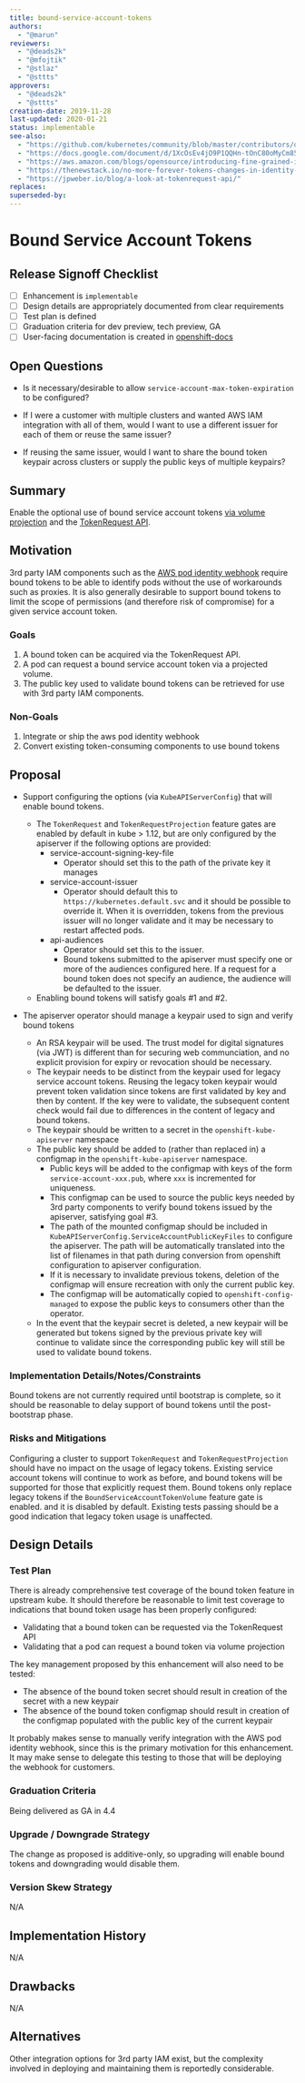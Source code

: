 ```yaml
---
title: bound-service-account-tokens
authors:
  - "@marun"
reviewers:
  - "@deads2k"
  - "@mfojtik"
  - "@stlaz"
  - "@sttts"
approvers:
  - "@deads2k"
  - "@sttts"
creation-date: 2019-11-28
last-updated: 2020-01-21
status: implementable
see-also:
  - "https://github.com/kubernetes/community/blob/master/contributors/design-proposals/auth/bound-service-account-tokens.md"
  - "https://docs.google.com/document/d/1XcOsEv4jO9P1QQHn-tOnC80oMyCm85hGA6LqHRfjTgo/edit?ts=5ddb86c1"
  - "https://aws.amazon.com/blogs/opensource/introducing-fine-grained-iam-roles-service-accounts/"
  - "https://thenewstack.io/no-more-forever-tokens-changes-in-identity-management-for-kubernetes/"
  - "https://jpweber.io/blog/a-look-at-tokenrequest-api/"
replaces:
superseded-by:
---
```


# Bound Service Account Tokens

## Release Signoff Checklist

- [ ] Enhancement is `implementable`
- [ ] Design details are appropriately documented from clear requirements
- [ ] Test plan is defined
- [ ] Graduation criteria for dev preview, tech preview, GA
- [ ] User-facing documentation is created in [openshift-docs](https://github.com/openshift/openshift-docs/)

## Open Questions

- Is it necessary/desirable to allow `service-account-max-token-expiration` to be configured?

- If I were a customer with multiple clusters and wanted AWS IAM integration with all of
  them, would I want to use a different issuer for each of them or reuse the same issuer?

- If reusing the same issuer, would I want to share the bound token keypair across clusters
  or supply the public keys of multiple keypairs?

## Summary

Enable the optional use of bound service account tokens [via volume
projection](https://kubernetes.io/docs/tasks/configure-pod-container/configure-service-account/#service-account-token-volume-projection)
and the [TokenRequest
API](https://kubernetes.io/docs/reference/generated/kubernetes-api/v1.16/#tokenrequest-v1-authentication-k8s-io).

## Motivation

3rd party IAM components such as the [AWS pod identity
webhook](https://github.com/aws/amazon-eks-pod-identity-webhook) require bound tokens to
be able to identify pods without the use of workarounds such as proxies. It is also
generally desirable to support bound tokens to limit the scope of permissions (and
therefore risk of compromise) for a given service account token.

### Goals

1. A bound token can be acquired via the TokenRequest API.
2. A pod can request a bound service account token via a projected volume.
3. The public key used to validate bound tokens can be retrieved for use with 3rd party IAM
  components.

### Non-Goals

1. Integrate or ship the aws pod identity webhook
2. Convert existing token-consuming components to use bound tokens

## Proposal

- Support configuring the options (via `KubeAPIServerConfig`) that will enable bound
  tokens.
  - The `TokenRequest` and `TokenRequestProjection` feature gates are enabled by default
    in kube > 1.12, but are only configured by the apiserver if the following options are
    provided:
    - service-account-signing-key-file
      - Operator should set this to the path of the private key it manages
    - service-account-issuer
      - Operator should default this to `https://kubernetes.default.svc` and it should be possible to
        override it. When it is overridden, tokens from the previous issuer will no longer
        validate and it may be necessary to restart affected pods.
    - api-audiences
      - Operator should set this to the issuer.
      - Bound tokens submitted to the apiserver must specify one or more of the audiences
        configured here. If a request for a bound token does not specify an audience, the
        audience will be defaulted to the issuer.
  - Enabling bound tokens will satisfy goals #1 and #2.

- The apiserver operator should manage a keypair used to sign and verify bound tokens
  - An RSA keypair will be used. The trust model for digital signatures (via JWT) is
    different than for securing web communciation, and no explicit provision for expiry
    or revocation should be necessary.
  - The keypair needs to be distinct from the keypair used for legacy service account
    tokens. Reusing the legacy token keypair would prevent token validation since tokens
    are first validated by key and then by content. If the key were to validate, the
    subsequent content check would fail due to differences in the content of legacy and
    bound tokens.
  - The keypair should be written to a secret in the `openshift-kube-apiserver` namespace
  - The public key should be added to (rather than replaced in) a configmap in the
    `openshift-kube-apiserver` namespace.
    - Public keys will be added to the configmap with keys of the form
      `service-account-xxx.pub`, where `xxx` is incremented for uniqueness.
    - This configmap can be used to source the public keys needed by 3rd party components
      to verify bound tokens issued by the apiserver, satisfying goal #3.
    - The path of the mounted configmap should be included in
      `KubeAPIServerConfig.ServiceAccountPublicKeyFiles` to configure the apiserver. The
      path will be automatically translated into the list of filenames in that path
      during conversion from openshift configuration to apiserver configuration.
    - If it is necessary to invalidate previous tokens, deletion of the configmap will
      ensure recreation with only the current public key.
    - The configmap will be automatically copied to `openshift-config-managed` to expose
      the public keys to consumers other than the operator.
  - In the event that the keypair secret is deleted, a new keypair will be generated but
    tokens signed by the previous private key will continue to validate since the
    corresponding public key will still be used to validate bound tokens.

### Implementation Details/Notes/Constraints

Bound tokens are not currently required until bootstrap is complete, so it should be
reasonable to delay support of bound tokens until the post-bootstrap phase.

### Risks and Mitigations

Configuring a cluster to support `TokenRequest` and `TokenRequestProjection` should have
no impact on the usage of legacy tokens. Existing service account tokens will continue to
work as before, and bound tokens will be supported for those that explicitly request
them. Bound tokens only replace legacy tokens if the `BoundServiceAccountTokenVolume`
feature gate is enabled. and it is disabled by default. Existing tests passing should be
a good indication that legacy token usage is unaffected.

## Design Details

### Test Plan

There is already comprehensive test coverage of the bound token feature in upstream
kube. It should therefore be reasonable to limit test coverage to indications that bound
token usage has been properly configured:
- Validating that a bound token can be requested via the TokenRequest API
- Validating that a pod can request a bound token via volume projection

The key management proposed by this enhancement will also need to be tested:
- The absence of the bound token secret should result in creation of the secret with a new keypair
- The absence of the bound token configmap should result in creation of the configmap
  populated with the public key of the current keypair

It probably makes sense to manually verify integration with the AWS pod identity webhook,
since this is the primary motivation for this enhancement. It may make sense to delegate
this testing to those that will be deploying the webhook for customers.

### Graduation Criteria

Being delivered as GA in 4.4

### Upgrade / Downgrade Strategy

The change as proposed is additive-only, so upgrading will enable bound tokens and
downgrading would disable them.

### Version Skew Strategy

N/A

## Implementation History

N/A

## Drawbacks

N/A

## Alternatives

Other integration options for 3rd party IAM exist, but the complexity involved in
deploying and maintaining them is reportedly considerable.
